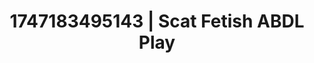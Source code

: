 ---
categories:
- Kinky dreams
- Bedroom eyes
- Enema fetish
- Lip gloss fantasy
- Cheerleader roleplay
image: /assets/images/1747183495143.jpg
layout: post
seo:
  description: Featured content with sensual Scat Fetish, ABDL Play. HD images available.
  keywords: Scat Fetish, ABDL Play
  og_image: /assets/images/1747183495143.jpg
  schema_type: VisualArtwork
tags:
- '#1747183495143'
- ABDL Play
- Scat Fetish
title: 1747183495143 | Scat Fetish ABDL Play
---